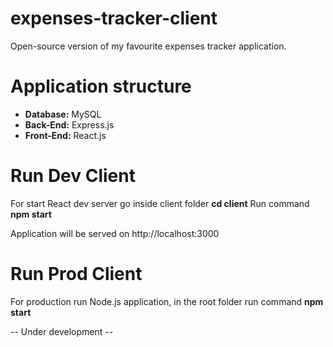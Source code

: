 # expenses-tracker-client
Open-source version of my favourite expenses tracker application.

# Application structure
- **Database:** MySQL
- **Back-End:** Express.js
- **Front-End:** React.js

# Run Dev Client
For start React dev server go inside client folder **cd client**
Run command **npm start**

Application will be served on http://localhost:3000

# Run Prod Client
For production run Node.js application, in the root folder run command **npm start**

-- Under development --
